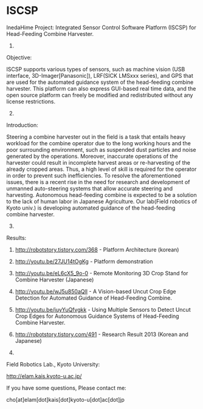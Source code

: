 ISCSP
============

InedaHime Project: 
  Integrated Sensor Control Software Platform (ISCSP) for Head-Feeding Combine Harvester.

1.
Objective:

 ISCSP supports various types of sensors, such as machine vision (USB interface, 3D-Imager[Panasonic]), LRF(SICK LMSxxx series), and GPS that are used for the automated guidance system of the head-feeding combine harvester.
 This platform can also express GUI-based real time data, and the open source platform can freely be modified and redistributed without any license restrictions.

2.
Introduction:

 Steering a combine harvester out in the field is a task that entails heavy workload for the combine operator due to the long working hours and the poor surrounding environment, such as suspended dust particles and noise generated by the operations. Moreover, inaccurate operations of the harvester could result in incomplete harvest areas or re-harvesting of the already cropped areas. Thus, a high level of skill is required for the operator in order to prevent such inefficiencies. To resolve the aforementioned issues, there is a recent rise in the need for research and development of unmanned auto-steering systems that allow accurate steering and harvesting. Autonomous head-feeding combine is expected to be a solution to the lack of human labor in Japanese Agriculture. Our lab(Field robotics of Kyoto univ.) is developing automated guidance of the head-feeding combine harvester.

3.
Results:

 1) http://robotstory.tistory.com/368  - Platform Architecture (korean)

 2) http://youtu.be/27JU14tOgKg - Platform demonstration

 3) http://youtu.be/eL6cX5_9o-0 - Remote Monitoring 3D Crop Stand for Combine Harvester (Japanese)

 4) http://youtu.be/wJ5u850aQlI - A Vision-based Uncut Crop Edge Detection for Automated Guidance of Head-Feeding Combine. 

 5) http://youtu.be/juyYuQfvgkk - Using Multiple Sensors to Detect Uncut Crop Edges for Autonomous Guidance Systems of Head-Feeding Combine Harvester. 

 6) http://robotstory.tistory.com/491 - Research Result 2013 (Korean and Japanese) 


4.
Field Robotics Lab., Kyoto University: 

  http://elam.kais.kyoto-u.ac.jp/


If you have some questions, Please contact me: 

  cho[at]elam[dot]kais[dot]kyoto-u[dot]ac[dot]jp
